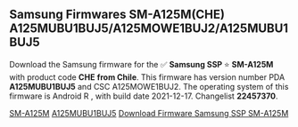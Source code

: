 <h2>Samsung Firmwares SM-A125M(CHE) A125MUBU1BUJ5/A125MOWE1BUJ2/A125MUBU1BUJ5</h2>
Download the Samsung firmware for the ✅ <strong>Samsung SSP </strong> ⭐ <strong>SM-A125M</strong> with product code <strong>CHE</strong> <strong> from Chile</strong>. This firmware has version number PDA <strong>A125MUBU1BUJ5</strong> and CSC A125MOWE1BUJ2. The operating system of this firmware is Android R , with build date 2021-12-17. Changelist <strong>22457370</strong>.


[SM-A125M](https://samfirm.shop/samsung/model/SM-A125M)
[A125MUBU1BUJ5](https://samfirm.shop/samsung/pda/A125MUBU1BUJ5)
[Download Firmware Samsung SSP SM-A125M](https://samfirm.shop/samsung/firmware/482968)
